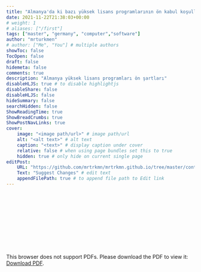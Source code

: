 ```yaml
---
title: "Almanya'da ki bazı yüksek lisans programlarının ön kabul koşulları."
date: 2021-11-22T21:38:03+00:00
# weight: 1
# aliases: ["/first"]
tags: ["master", "germany", "computer","software"]
author: "mrturkmen"
# author: ["Me", "You"] # multiple authors
showToc: false
TocOpen: false
draft: false
hidemeta: false
comments: true
description: "Almanya yüksek lisans programları ön şartları"
disableHLJS: true # to disable highlightjs
disableShare: false
disableHLJS: false
hideSummary: false
searchHidden: false
ShowReadingTime: true
ShowBreadCrumbs: true
ShowPostNavLinks: true
cover:
    image: "<image path/url>" # image path/url
    alt: "<alt text>" # alt text
    caption: "<text>" # display caption under cover
    relative: false # when using page bundles set this to true
    hidden: true # only hide on current single page
editPost:
    URL: "https://github.com/mrtrkmn/mrtrkmn.github.io/tree/master/content"
    Text: "Suggest Changes" # edit text
    appendFilePath: true # to append file path to Edit link
---
```

  
  <object data="https://github.com/mrtrkmn/mrtrkmn.github.io/blob/master/static/pdfs/Master%20Programs.pdf" type="application/pdf" width="700px" height="700px">
    <embed src="https://github.com/mrtrkmn/mrtrkmn.github.io/blob/master/static/pdfs/Master%20Programs.pdf">
        <p>This browser does not support PDFs. Please download the PDF to view it: <a href="https://github.com/mrtrkmn/mrtrkmn.github.io/blob/master/static/pdfs/Master%20Programs.pdf">Download PDF</a>.</p>
    </embed>
</object>

 
